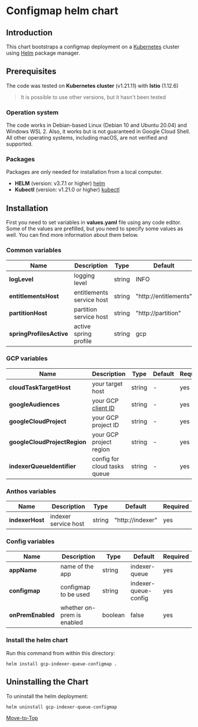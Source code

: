 <!--- Configmap -->

# Configmap helm chart

## Introduction

This chart bootstraps a configmap deployment on a [Kubernetes](https://kubernetes.io) cluster using [Helm](https://helm.sh) package manager.

## Prerequisites

The code was tested on **Kubernetes cluster** (v1.21.11) with **Istio** (1.12.6)
> It is possible to use other versions, but it hasn't been tested

### Operation system

The code works in Debian-based Linux (Debian 10 and Ubuntu 20.04) and Windows WSL 2. Also, it works but is not guaranteed in Google Cloud Shell. All other operating systems, including macOS, are not verified and supported.

### Packages

Packages are only needed for installation from a local computer.

* **HELM** (version: v3.7.1 or higher) [helm](https://helm.sh/docs/intro/install/)
* **Kubectl** (version: v1.21.0 or higher) [kubectl](https://kubernetes.io/docs/tasks/tools/#kubectl)

## Installation

First you need to set variables in **values.yaml** file using any code editor. Some of the values are prefilled, but you need to specify some values as well. You can find more information about them below.

### Common variables

| Name | Description | Type | Default |Required |
|------|-------------|------|---------|---------|
**logLevel** | logging level | string | INFO | yes
**entitlementsHost** | entitlements service host | string | "http://entitlements" | yes
**partitionHost** | partition service host | string | "http://partition" | yes
**springProfilesActive** | active spring profile | string | gcp | yes

### GCP variables

| Name | Description | Type | Default |Required |
|------|-------------|------|---------|---------|
**cloudTaskTargetHost** | your target host | string | - | yes
**googleAudiences** | your GCP [client ID](https://console.cloud.google.com/apis/credentials) | string | - | yes
**googleCloudProject** | your GCP project ID | string | - | yes
**googleCloudProjectRegion** | your GCP project region | string | - | yes
**indexerQueueIdentifier** | config for cloud tasks queue | string | - | yes

### Anthos variables

| Name | Description | Type | Default |Required |
|------|-------------|------|---------|---------|
**indexerHost** | indexer service host | string | "http://indexer" | yes

### Config variables

| Name | Description | Type | Default |Required |
|------|-------------|------|---------|---------|
**appName** | name of the app | string | indexer-queue | yes
**configmap** | configmap to be used | string | indexer-queue-config | yes
**onPremEnabled** | whether on-prem is enabled | boolean | false | yes

### Install the helm chart

Run this command from within this directory:

```console
helm install gcp-indexer-queue-configmap .
```

## Uninstalling the Chart

To uninstall the helm deployment:

```console
helm uninstall gcp-indexer-queue-configmap
```

[Move-to-Top](#configmap-helm-chart)
